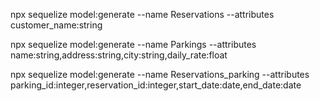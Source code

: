 npx sequelize model:generate --name Reservations --attributes customer_name:string

npx sequelize model:generate --name Parkings --attributes name:string,address:string,city:string,daily_rate:float

npx sequelize model:generate --name Reservations_parking --attributes parking_id:integer,reservation_id:integer,start_date:date,end_date:date